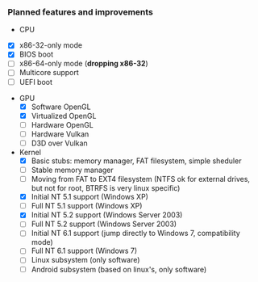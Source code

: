 ### Planned features and improvements

* CPU
 * [x] x86-32-only mode
 * [x] BIOS boot
 * [ ] x86-64-only mode (**dropping x86-32**)
 * [ ] Multicore support
 * [ ] UEFI boot
* GPU
  * [x] Software OpenGL
  * [x] Virtualized OpenGL
  * [ ] Hardware OpenGL
  * [ ] Hardware Vulkan
  * [ ] D3D over Vulkan
* Kernel
  * [x] Basic stubs: memory manager, FAT filesystem, simple sheduler
  * [ ] Stable memory manager
  * [ ] Moving from FAT to EXT4 filesystem (NTFS ok for external drives, but not for root, BTRFS is very linux specific)
  * [x] Initial NT 5.1 support (Windows XP)
  * [ ] Full NT 5.1 support (Windows XP)
  * [x] Initial NT 5.2 support (Windows Server 2003)
  * [ ] Full NT 5.2 support (Windows Server 2003)
  * [ ] Initial NT 6.1 support (jump directly to Windows 7, compatibility mode)
  * [ ] Full NT 6.1 support (Windows 7)
  * [ ] Linux subsystem (only software)
  * [ ] Android subsystem (based on linux's, only software)
